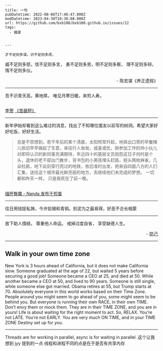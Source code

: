     ---
    title: 一句
    pubDatetime: 2022-08-06T17:46:47.000Z
    modDatetime: 2023-04-30T10:38:08.000Z
    url: https://github.com/bxb100/bxb100.github.io/issues/22
    tags:
      - 摘录


    ---

    才不足则多谋，识不足则多虑，

威不足则多怒，信不足则多言，
勇不足则多劳，明不足则多察，
理不足则多辩，情不足则多仪。

<p align="right">- 陈宏谋《养正遗规》 </p>

---

<a id='issuecomment-1327502436'></a>
吾不识青天高，黄地厚。
唯见月寒日暖，来煎人寿。

## <p align="right">

<a href="https://so.gushiwen.cn/authorv_74d46d599f15.aspx">李贺</a>
<a href="https://so.gushiwen.cn/shiwenv_f0310bb70c40.aspx">《苦昼短》</a>

</p>

---

<a id='issuecomment-1370746968'></a>
新年伊始却看到这么难过的消息，找出了不知哪位蛋友以前写的树洞。希望大家好好吃饭，好好生活。

> 总是不禁想到，若干年后的某个清晨，太阳照常升起，地铁出口旁的早餐摊儿依旧早早做起了生意，来往行人匆匆，或喜或忧，刚参加工作的帅小伙儿对即将认识的新同事充满期待，年近四十的基层文员抱怨这日子何时是个头，退休的老干部出门散步，背书包的小男孩埋头赶路，枝头两枚麻雀，几朵杜鹃，地下此刻穿行而过的地铁，依旧准时出发，把来自四面八方的人们汇集，送往这个城市最光鲜亮丽的地方，去继续他们未完成的梦想。
> 一切都和昨天一样。
> 只是我死在了前一晚。

## <p align="right">

<a href="http://jandan.net/t/5384668">缅怀臀魔 - Nanda 发布于煎蛋</a>

</p>

---

<a id='issuecomment-1508426704'></a>
往日用钱捉私铸，今许铅锡和青铜。刻泥为之最易得，好恶不合长相蒙

---

<a id='issuecomment-1510010065'></a>
放下助人情结，
尊重他人命运。
戒掉过度自省，
享受缺德人生。

<p align="right">- <a href="http://jandan.net/t/5445224">防己</a></p>

---

<a id='issuecomment-1517911165'></a>

## Walk in your own time zone

New York is 3 hours ahead of California,
but it does not make California slow.
Someone graduated at the age of 22,
but waited 5 years before securing a good job!
Someone became a CEO at 25,
and died at 50.
While another became a CEO at 50,
and lived to 90 years.
Someone is still single,
while someone else got married.
Obama retires at 55,
but Trump starts at 70.
Absolutely everyone in this world works based on their Time Zone.
People around you might seem to go ahead of you,
some might seem to be behind you.
But everyone is running their own RACE, in their own TIME.
Don’t envy them or mock them.
They are in their TIME ZONE, and you are in yours!
Life is about waiting for the right moment to act.
So, RELAX.
You’re not LATE.
You’re not EARLY.
You are very much ON TIME, and in your TIME ZONE Destiny set up for you.

---

<a id='issuecomment-1528992336'></a>
Threads are for working in parallel, async is for waiting in parallel.
这个让我想到 jyy 提到的一点 线程和进程不同的点是在于是否有共享内存

